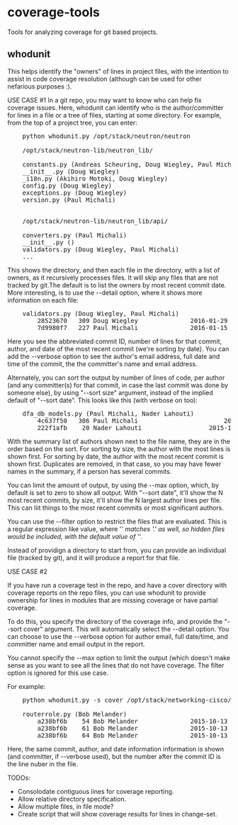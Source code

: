 coverage-tools
==============

Tools for analyzing coverage for git based projects.

whodunit
--------

This helps identify the "owners" of lines in project files, with the intention
to assist in code coverage resolution (although can be used for other nefarious
purposes :).

USE CASE #1
In a git repo, you may want to know who can help fix coverage issues. Here,
whodunit can identify who is the author/committer for lines in a file or
a tree of files, starting at some directory. For example, from the top of a
project tree, you can enter:

<pre>
    python whodunit.py /opt/stack/neutron/neutron

    /opt/stack/neutron-lib/neutron_lib/

    constants.py (Andreas Scheuring, Doug Wiegley, Paul Michali, Li Ma, Abhishek Raut)
    __init__.py (Doug Wiegley)
    _i18n.py (Akihiro Motoki, Doug Wiegley)
    config.py (Doug Wiegley)
    exceptions.py (Doug Wiegley)
    version.py (Paul Michali)


    /opt/stack/neutron-lib/neutron_lib/api/

    converters.py (Paul Michali)
    __init__.py ()
    validators.py (Doug Wiegley, Paul Michali)
    ...
</pre>

This shows the directory, and then each file in the directory, with a list of
owners, as it recursively processes files. It will skip any files that are not
tracked by git.The default is to list the owners by most recent commit date.
More interesting, is to use the --detail option, where it shows more information
on each file:

<pre>
    validators.py (Doug Wiegley, Paul Michali)
        28523670   309 Doug Wiegley              2016-01-29
        7d9980f7   227 Paul Michali              2016-01-15
</pre>

Here you see the abbreviated commit ID, number of lines for that commit,
author, and date of the most recent commit (we're sorting by date). You
can add the --verbose option to see the author's email address, full date
and time  of the commit, the the committer's name and email address.

Alternately, you can sort the output by number of lines of code, per author
(and any committer(s) for that commit, in case the last commit was done
by someone else), by using "--sort size" argument, instead of the implied
default of "--sort date". This looks like this (with verbose on too):

<pre>
    dfa_db_models.py (Paul Michali, Nader Lahouti)
        4c637f50   306 Paul Michali <pc@michali.net>                      2016-02-12 10:46:20 +0000 Sam Betts <sam@code-smash.net>
        222f1afb    20 Nader Lahouti <nlahouti@cisco.com>                 2015-10-06 09:51:26 -0700 Nader Lahouti <nlahouti@cisco.com>
</pre>

With the summary list of authors shown next to the file name, they are
in the order based on the sort. For sorting by size, the author with
the most lines is shown first. For sorting by date, the author with
the most recent commit is shown first. Duplicates are removed, in that
case, so you may have fewer names in the summary, if a person has
several commits.

You can limit the amount of output, by using the --max option,
which, by default is set to zero to show all output. With "--sort date",
it'll show the N most recent commits, by size, it'll show the N largest
author lines per file. This can liit things to the most recent commits
or most significant authors.

You can use the --filter option to restrict the files that are evaluated.
This is a regular expression like value, where '*' matches '.' as well,
so hidden files would be included, with the default value of '*'.

Instead of providign a directory to start from, you can provide an
individual file (tracked by git), and it will produce a report for that
file.


USE CASE #2

If you have run a coverage test in the repo, and have a cover directory
with coverage reports on the repo files, you can use whodunit to provide
ownership for lines in modules that are missing coverage or have partial
coverage.

To do this, you specify the directory of the coverage info, and provide
the "--sort cover" argument. This will automatically select the --detail
option. You can choose to use the --verbose option for author email,
full date/time, and committer name and email output in the report.

You cannot specify the --max option to limit the output (which doesn't
make sense as you want to see all the lines that do not have coverage.
The filter option is ignored for this use case.

For example:
<pre>
    python whodunit.py -s cover /opt/stack/networking-cisco/cover

    routerrole.py (Bob Melander)
        a238bf6b    54 Bob Melander              2015-10-13
        a238bf6b    61 Bob Melander              2015-10-13
        a238bf6b    64 Bob Melander              2015-10-13
</pre>

Here, the same commit, author, and date information information is shown
(and committer, if --verbose used), but the number after the commit ID is
the line nuber in the file.


TODOs:

- Consolodate contiguous lines for coverage reporting.
- Allow relative directory specification.
- Allow multiple files, in file mode?
- Create script that will show coverage results for lines in change-set.
